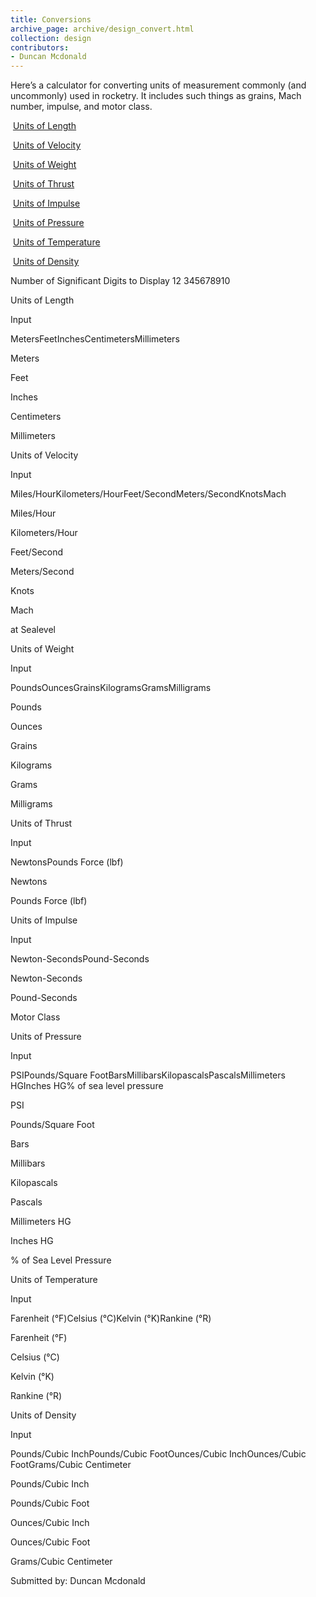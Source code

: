 ```yaml
---
title: Conversions
archive_page: archive/design_convert.html
collection: design
contributors:
- Duncan Mcdonald
---
```

Here’s a calculator for converting units of measurement commonly (and uncommonly) used in rocketry. It includes such things as grains, Mach number, impulse, and motor class.

&nbsp;[Units of Length](#unitsoflength)

&nbsp;[Units of Velocity](#unitsofvelocity)

&nbsp;[Units of Weight](#unitsofweight)

&nbsp;[Units of Thrust](#unitsofthrust)

&nbsp;[Units of Impulse](#unitsofimpulse)

&nbsp;[Units of Pressure](#unitsofpressure)

&nbsp;[Units of Temperature](#unitsoftemperature)

&nbsp;[Units of Density](#unitsofdensity)

Number of Significant Digits to Display 12 345678910

Units of Length

Input

MetersFeetInchesCentimetersMillimeters

Meters

Feet

Inches

Centimeters

Millimeters

Units of Velocity

Input

Miles/HourKilometers/HourFeet/SecondMeters/SecondKnotsMach

Miles/Hour

Kilometers/Hour

Feet/Second

Meters/Second

Knots

Mach

at Sealevel

Units of Weight

Input

PoundsOuncesGrainsKilogramsGramsMilligrams

Pounds

Ounces

Grains

Kilograms

Grams

Milligrams

Units of Thrust

Input

NewtonsPounds Force (lbf)

Newtons

Pounds Force (lbf)

Units of Impulse

Input

Newton-SecondsPound-Seconds

Newton-Seconds

Pound-Seconds

Motor Class

Units of Pressure

Input

PSIPounds/Square FootBarsMillibarsKilopascalsPascalsMillimeters HGInches HG% of sea level pressure

PSI

Pounds/Square Foot

Bars

Millibars

Kilopascals

Pascals

Millimeters HG

Inches HG

% of Sea Level Pressure

Units of Temperature

Input

Farenheit (°F)Celsius (°C)Kelvin (°K)Rankine (°R)

Farenheit (°F)

Celsius (°C)

Kelvin (°K)

Rankine (°R)

Units of Density

Input

Pounds/Cubic InchPounds/Cubic FootOunces/Cubic InchOunces/Cubic FootGrams/Cubic Centimeter

Pounds/Cubic Inch

Pounds/Cubic Foot

Ounces/Cubic Inch

Ounces/Cubic Foot

Grams/Cubic Centimeter

Submitted by: Duncan Mcdonald

